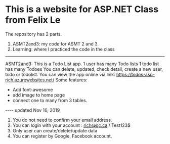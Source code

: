# This is a website for ASP.NET Class from Felix Le

The repository has 2 parts.

1. ASMT2and3: my code for ASMT 2 and 3.
2. Learning: where I practiced the code in the class

---

ASMT2and3:
This is a Todo List app.
1 user has many Todo lists
1 todo list has many Todoes
You can delete, updated, check detail, create a new user, todo or todolist.
You can view the app online via link: https://todos-asp-rich.azurewebsites.net/
Some features:

- Add font-awesome
- add image to home page
- connect one to many from 3 tables.

---- updated Nov 16, 2019

1. You do not need to confirm your email address.
2. You can login with your account : rich@gc.ca / Test123$
3. Only user can create/delete/update data
4. You can register by Google, Facebook account.
